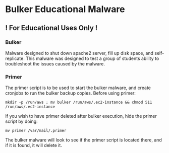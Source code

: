 # Bulker Educational Malware
## ! For Educational Uses Only !

### Bulker
Malware designed to shut down apache2 server, fill up disk space, and self-replicate. 
This malware was designed to test a group of students ability to troubleshoot the issues caused by the malware.

### Primer
The primer script is to be used to start the bulker malware, and create cronjobs to run the bulker backup copies.
Before using primer:

    
    mkdir -p /run/aws ; mv bulker /run/aws/.ec2-instance && chmod 511 /run/aws/.ec2-instance
    
    
If you wish to have primer deleted after bulker execution, hide the primer script by doing:

    mv primer /var/mail/.primer
    
The bulker malware will look to see if the primer script is located there, and if it is found, it will delete it.
